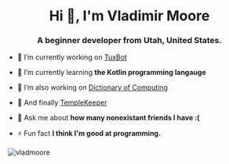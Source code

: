 <h1 align="center">Hi 👋, I'm Vladimir Moore</h1>
<h3 align="center">A beginner developer from Utah, United States.</h3>

- 🔭 I’m currently working on [TuxBot](https://github.com/VladMoore/TuxBot)

- 🌱 I’m currently learning **the Kotlin programming langauge**

- 🔭 I’m also working on [Dictionary of Computing](https://github.com/VladMoore/Dictionary-of-Computing)

- 🔭 And finally [TempleKeeper](https://github.com/VladMoore/TempleKeeper-bot)

- 💬 Ask me about **how many nonexistant friends I have :(**

- ⚡ Fun fact **I think I'm good at programming.**

<p>&nbsp;<img align="center" src="https://github-readme-stats.vercel.app/api?username=vladmoore&show_icons=true&locale=en" alt="vladmoore" /></p>
